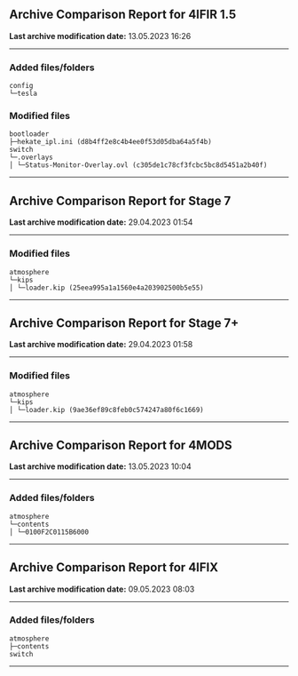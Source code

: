 <h2>Archive Comparison Report for <b>4IFIR 1.5</b></h2><b>Last archive modification date:</b> 13.05.2023 16:26<hr>

<h3>Added files/folders</h3>
<code>config
└─tesla
</code>
<h3>Modified files</h3>
<code>bootloader
├─hekate_ipl.ini (d8b4ff2e8c4b4ee0f53d05dba64a5f4b)
switch
└─.overlays
│ └─Status-Monitor-Overlay.ovl (c305de1c78cf3fcbc5bc8d5451a2b40f)
</code>
<hr>

<h2>Archive Comparison Report for <b>Stage 7</b></h2><b>Last archive modification date:</b> 29.04.2023 01:54<hr>

<h3>Modified files</h3>
<code>atmosphere
└─kips
│ └─loader.kip (25eea995a1a1560e4a203902500b5e55)
</code>
<hr>

<h2>Archive Comparison Report for <b>Stage 7+</b></h2><b>Last archive modification date:</b> 29.04.2023 01:58<hr>

<h3>Modified files</h3>
<code>atmosphere
└─kips
│ └─loader.kip (9ae36ef89c8feb0c574247a80f6c1669)
</code>
<hr>

<h2>Archive Comparison Report for <b>4MODS</b></h2><b>Last archive modification date:</b> 13.05.2023 10:04<hr>

<h3>Added files/folders</h3>
<code>atmosphere
└─contents
│ └─0100F2C0115B6000
</code>
<hr>

<h2>Archive Comparison Report for <b>4IFIX</b></h2><b>Last archive modification date:</b> 09.05.2023 08:03<hr>

<h3>Added files/folders</h3>
<code>atmosphere
├─contents
switch
</code>
<hr>


